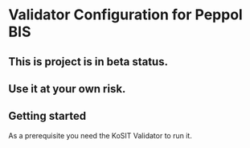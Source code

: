 # Validator Configuration for Peppol BIS

## This is project is in beta status.
## Use it at your own risk.

## Getting started

As a prerequisite you need the KoSIT Validator to run it.
